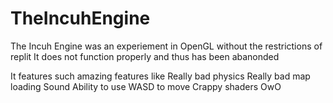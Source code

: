 # TheIncuhEngine

The Incuh Engine was an experiement in OpenGL without the restrictions of replit
It does not function properly and thus has been abanonded

It features such amazing features like
Really bad physics
Really bad map loading
Sound
Ability to use WASD to move
Crappy shaders
OwO
